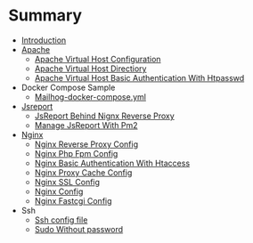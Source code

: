 # Summary

* [Introduction](README.md)
* [Apache](apache.md)
  * [Apache Virtual Host Configuration ](apache/apache-virtual-host-configuration.md)
  * [Apache Virtual Host Directiory](apache/apache-virtual-host-directiory.md)
  * [Apache Virtual Host Basic Authentication With Htpasswd](apache/apache-basic-authentication-with-htpasswd.md)
* Docker Compose Sample
  * [Mailhog-docker-compose.yml](maihog.md)
* [Jsreport](jsreport.md)
  * [JsReport Behind Nignx Reverse Proxy](jsreport-behind-nignx-reverse-proxy.md)
  * [Manage JsReport With Pm2](manage-jsreport-with-pm2.md)
* [Nginx](nginx.md)
  * [Nginx Reverse Proxy Config](nginx/nginx-reverse-proxy-config.md)
  * [Nginx Php Fpm Config](nginx/nginx-php-fpm-config.md)
  * [Nginx Basic Authentication With Htaccess](nginx/nginx-basic-authentication-with-htaccess.md)
  * [Nginx Proxy Cache Config  ](nginx/nginx-cache-config.md)
  * [Nginx SSL Config](nginx/nginx-ssl-config.md)
  * [Nginx Config](nginx/nginx-config.md)
  * [Nginx Fastcgi Config](nginx/nginx-fastcgi-config.md)
* Ssh
  * [Ssh config file](ssh-config-file.md)
  * [Sudo Without password](ssh-without-sudo-passwd.md)

